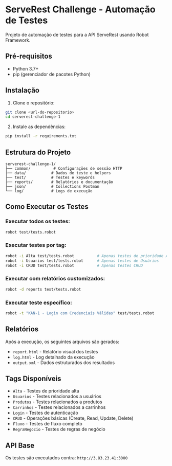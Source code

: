 # ServeRest Challenge - Automação de Testes

Projeto de automação de testes para a API ServeRest usando Robot Framework.

## Pré-requisitos

- Python 3.7+
- pip (gerenciador de pacotes Python)

## Instalação

1. Clone o repositório:
```bash
git clone <url-do-repositorio>
cd serverest-challenge-1
```

2. Instale as dependências:
```bash
pip install -r requirements.txt
```

## Estrutura do Projeto

```
serverest-challenge-1/
├── common/          # Configurações de sessão HTTP
├── data/           # Dados de teste e helpers
├── test/           # Testes e keywords
├── reports/        # Relatórios e documentação
├── json/           # Collections Postman
└── log/            # Logs de execução
```

## Como Executar os Testes

### Executar todos os testes:
```bash
robot test/tests.robot
```

### Executar testes por tag:
```bash
robot -i Alta test/tests.robot          # Apenas testes de prioridade Alta
robot -i Usuarios test/tests.robot      # Apenas testes de Usuários
robot -i CRUD test/tests.robot          # Apenas testes CRUD
```

### Executar com relatórios customizados:
```bash
robot -d reports test/tests.robot
```

### Executar teste específico:
```bash
robot -t "KAN-1 - Login com Credenciais Válidas" test/tests.robot
```

## Relatórios

Após a execução, os seguintes arquivos são gerados:
- `report.html` - Relatório visual dos testes
- `log.html` - Log detalhado da execução
- `output.xml` - Dados estruturados dos resultados

## Tags Disponíveis

- `Alta` - Testes de prioridade alta
- `Usuarios` - Testes relacionados a usuários
- `Produtos` - Testes relacionados a produtos
- `Carrinhos` - Testes relacionados a carrinhos
- `Login` - Testes de autenticação
- `CRUD` - Operações básicas (Create, Read, Update, Delete)
- `Fluxo` - Testes de fluxo completo
- `RegraNegocio` - Testes de regras de negócio

## API Base

Os testes são executados contra: `http://3.83.23.41:3000`